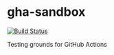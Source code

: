 # gha-sandbox

[![Build Status](https://github.com/RyanGlScott/gha-sandbox/workflows/ci/badge.svg)](https://github.com/RyanGlScott/gha-sandbox/actions)

Testing grounds for GitHub Actions
